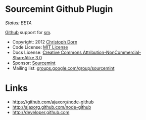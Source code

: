 Sourcemint Github Plugin
========================

*Status: BETA*

[Github](http://github.com/) support for [sm](https://github.com/sourcemint/sm).

  * Copyright: 2012 [Christoph Dorn](http://www.christophdorn.com/)
  * Code License: [MIT License](http://www.opensource.org/licenses/mit-license.php)
  * Docs License: [Creative Commons Attribution-NonCommercial-ShareAlike 3.0](http://creativecommons.org/licenses/by-nc-sa/3.0/)
  * Sponsor: [Sourcemint](http://sourcemint.com/)
  * Mailing list: [groups.google.com/group/sourcemint](http://groups.google.com/group/sourcemint)


Links
=====

  * https://github.com/ajaxorg/node-github
  * http://ajaxorg.github.com/node-github
  * http://developer.github.com
